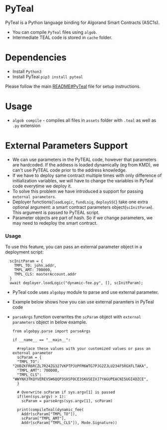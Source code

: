 # PyTeal

PyTeal is a Python language binding for Algorand Smart Contracts (ASC1s).

- You can compile `PyTeal` files using `algob`.
- Intermediate TEAL code is stored in `cache` folder.


# Dependencies

- Install `Python3`
- Install PyTeal `pip3 install pyteal`

Please follow the main [README#PyTeal](../README.md#pyteal) file for setup instructions.


# Usage

- `algob compile` - compiles all files in `assets` folder with `.teal` as well as `.py` extension

# External Parameters Support

- We can use parameters in the PyTEAL code, however that parameters are hardcoded.
If the address is loaded dynamically (eg from KMD), we can't use PyTEAL code prior to the address knowledge.
- If we have to deploy same contract multiple times with only difference of initialization variables, we will have to change the variables in PyTeal code everytime we deploy it.
- To solve this problem we have introduced a support for passing `external parameters`.
- Deployer functions(`loadLogic`, `fundLsig`, `deploySSC`) take one extra optional argument: a smart contract parameters object(`scInitParam`). This argument is passed to PyTEAL script.
- Parameter objects are part of hash. So if we change parameters, we may need to redeploy the smart contract.
### Usage

To use this feature, you can pass an external parameter object in a deployment script: 

      scInitParam = {
        TMPL_TO: john.addr,  
        TMPL_AMT: 700000,
        TMPL_CLS: masterAccount.addr
      }
      await deployer.loadLogic("dynamic-fee.py", [], scInitParam);

- PyTeal code uses `algobpy` module to parse and use external parameter.
- Example below shows how you can use external paramters in PyTeal code
- `parseArgs` function overwrites the `scParam` object with `external parameters` object in below example.

      from algobpy.parse import parseArgs

      if __name__ == "__main__":

        #replace these values with your customized values or pass an external parameter
        scParam = {
        "TMPL_TO": "2UBZKFR6RCZL7R24ZG327VKPTPJUPFM6WTG7PJG2ZJLU234F5RGXFLTAKA",
        "TMPL_AMT": 700000,
        "TMPL_CLS": "WWYNX3TKQYVEREVSW6QQP3SXSFOCE3SKUSEIVJ7YAGUPEACNI5UGI4DZCE",
        }

        # Overwrite scParam if sys.argv[1] is passed
        if(len(sys.argv) > 1):
          scParam = parseArgs(sys.argv[1], scParam)

        print(compileTeal(dynamic_fee(
          Addr(scParam["TMPL_TO"]), 
          scParam["TMPL_AMT"], 
          Addr(scParam["TMPL_CLS"]), Mode.Signature))
